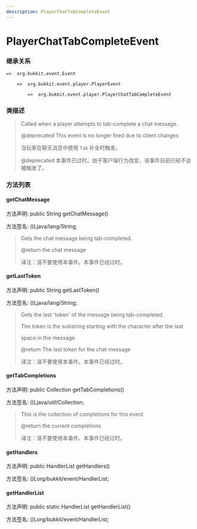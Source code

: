 ```yaml
---
description: PlayerChatTabCompleteEvent
---
```


# PlayerChatTabCompleteEvent

### 继承关系

    =>  org.bukkit.event.Event

        =>  org.bukkit.event.player.PlayerEvent

            =>  org.bukkit.event.player.PlayerChatTabCompleteEvent

### 类描述

> Called when a player attempts to tab-complete a chat message.
>
> @deprecated This event is no longer fired due to client changes
>
> 当玩家在聊天消息中使用 `Tab` 补全时触发。
>
> @deprecated 本事件已过时。由于客户端行为改变，该事件目前已经不会被触发了。

### 方法列表

#### getChatMessage

方法声明: public String getChatMessage()

方法签名: ()Ljava/lang/String;

> Gets the chat message being tab-completed.
>
> @return the chat message
>
> 译注：请不要使用本事件。本事件已经过时。

#### getLastToken

方法声明: public String getLastToken()

方法签名: ()Ljava/lang/String;

> Gets the last 'token' of the message being tab-completed.
>
> The token is the substring starting with the character after the last
>
> space in the message.
>
> @return The last token for the chat message
>
> 译注：请不要使用本事件。本事件已经过时。

#### getTabCompletions

方法声明: public Collection<String> getTabCompletions()

方法签名: ()Ljava/util/Collection;

> This is the collection of completions for this event.
>
> @return the current completions
>
> 译注：请不要使用本事件。本事件已经过时。

#### getHandlers

方法声明: public HandlerList getHandlers()

方法签名: ()Lorg/bukkit/event/HandlerList;

#### getHandlerList

方法声明: public static HandlerList getHandlerList()

方法签名: ()Lorg/bukkit/event/HandlerList;